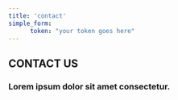 ```yaml
---
title: 'contact'
simple_form:
      token: "your token goes here"      
---
```


## CONTACT US
### Lorem ipsum dolor sit amet consectetur.
